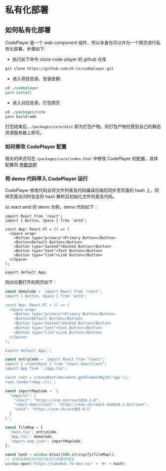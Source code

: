 # 私有化部署

## 如何私有化部署

CodePlayer 是一个 web component 组件，所以本身也可以作为一个网页进行私有化部署，步骤如下:

- 执行如下命令 clone code-player 的 github 仓库

```perl
git clone https://github.com/zh-lx/codeplayer.git
```

- 进入项目目录，安装依赖:

```perl
cd ./codeplayer
yarn install
```

- 进入对应目录，打包网页

```perl
cd ./packages/core
yarn build:web
```

打包结束后，`/packages/core/dist` 即为打包产物，将打包产物托管到自己的静态资源服务器上即可。

### 如何修改 CodePlayer 配置

相关的样式可在 `/packages/core/index.html` 中修改 CodePlayer 的配置，具体配置同 [参数说明](/guide/start.html#codeplayer-参数说明)

### 将 demo 代码带入 CodePlayer 运行

CodePlayer 修改代码会将文件列表及代码编译压缩后同步至页面的 hash 上，同样页面访问时也会将 hash 解析后初始化文件列表及代码。

以 react antd 的 demo 为例，demo 代码如下：

```tsx
import React from 'react';
import { Button, Space } from 'antd';

const App: React.FC = () => (
  <Space wrap>
    <Button type="primary">Primary Button</Button>
    <Button>Default Button</Button>
    <Button type="dashed">Dashed Button</Button>
    <Button type="text">Text Button</Button>
    <Button type="link">Link Button</Button>
  </Space>
);

export default App;
```

则对应要打开的网页如下：

```ts
const demoCode = `import React from 'react';
import { Button, Space } from 'antd';

const App: React.FC = () => (
  <Space wrap>
    <Button type="primary">Primary Button</Button>
    <Button>Default Button</Button>
    <Button type="dashed">Dashed Button</Button>
    <Button type="text">Text Button</Button>
    <Button type="link">Link Button</Button>
  </Space>
);

export default App;`;

const entryCode = `import React from "react";
import { createRoot } from "react-dom/client";
import App from './App.tsx';

const root = createRoot(document.getElementById('app'));
root.render(<App />);`;

const importMapCode = `{
  "imports": {
    "react": "https://esm.sh/react@18.2.0",
    "react-dom/client": "https://esm.sh/react-dom@18.2.0/client",
    "antd": "https://esm.sh/antd@5.8.5"
  }
}`;

const fileMap = {
  'main.tsx': entryCode,
  'App.tsx': demoCode,
  'import-map.json': importMapCode,
};

const hash = window.btoa(JSON.stringify(fileMap));
// 将域名替换为你自己私有化部署的域名
window.open('https://sandbox.fe-dev.cn/' + '#' + hash);
```
